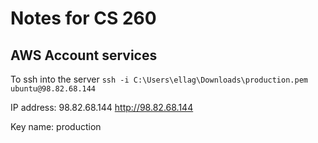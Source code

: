 # Notes for CS 260

## AWS Account services
To ssh into the server
`ssh -i C:\Users\ellag\Downloads\production.pem ubuntu@98.82.68.144`

IP address: 98.82.68.144
http://98.82.68.144

Key name: production
